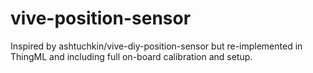 # vive-position-sensor
Inspired by ashtuchkin/vive-diy-position-sensor but re-implemented in ThingML and including full on-board calibration and setup.
